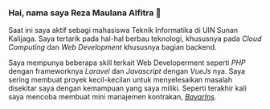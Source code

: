 ### Hai, nama saya Reza Maulana Alfitra 👋  
Saat ini saya aktif sebagi mahasiswa Teknik Informatika di UIN Sunan Kalijaga. Saya tertarik pada hal-hal berbau teknologi, khususnya pada *Cloud Computing* dan *Web Development* khususnya bagian backend. 

Saya mempunya beberapa skill terkait Web Developerment seperti *PHP* dengan frameworknya *Laravel* dan *Javascript* dengan *VueJs* nya. Saya sering membuat proyek kecil-kecilan untuk menyelesaikan masalah disekitar saya dengan kemampuan yang saya miliki. Seperti terakhir kali saya mencoba membuat mini manajemen kontrakan, *[BayarIns](bayarins.urisuzy.com/)*.